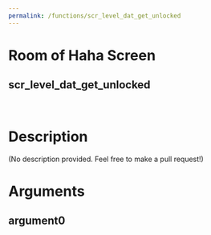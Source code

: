 ```yaml
---
permalink: /functions/scr_level_dat_get_unlocked
---
```

# Room of Haha Screen  
## scr_level_dat_get_unlocked  
&nbsp;  
# Description  
(No description provided. Feel free to make a pull request!) 
&nbsp;  
# Arguments
## argument0

&nbsp;  


